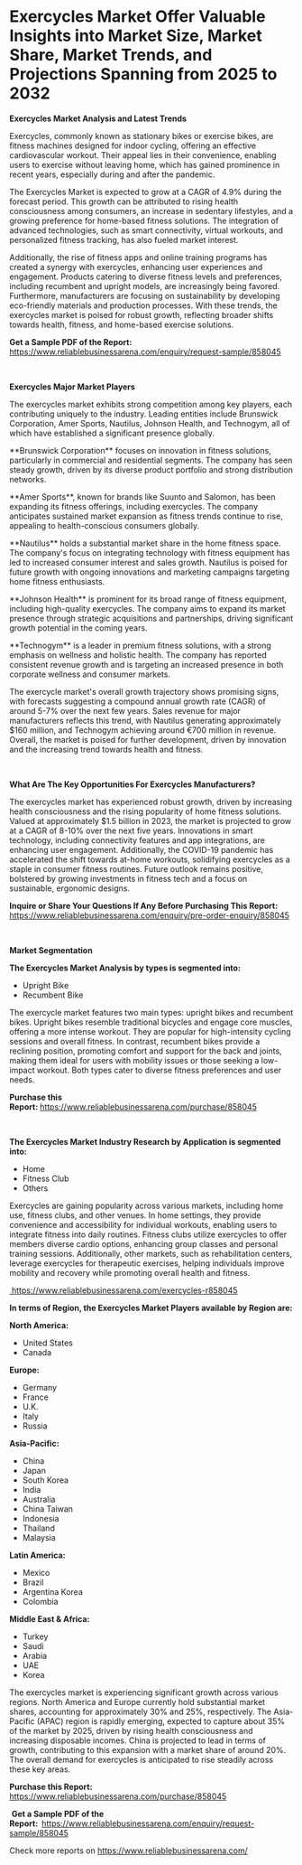 <p><h1>Exercycles Market Offer Valuable Insights into Market Size, Market Share, Market Trends, and Projections Spanning from 2025 to 2032</h1></p><p><strong>Exercycles Market Analysis and Latest Trends</strong></p>
<p><p>Exercycles, commonly known as stationary bikes or exercise bikes, are fitness machines designed for indoor cycling, offering an effective cardiovascular workout. Their appeal lies in their convenience, enabling users to exercise without leaving home, which has gained prominence in recent years, especially during and after the pandemic.</p><p>The Exercycles Market is expected to grow at a CAGR of 4.9% during the forecast period. This growth can be attributed to rising health consciousness among consumers, an increase in sedentary lifestyles, and a growing preference for home-based fitness solutions. The integration of advanced technologies, such as smart connectivity, virtual workouts, and personalized fitness tracking, has also fueled market interest.</p><p>Additionally, the rise of fitness apps and online training programs has created a synergy with exercycles, enhancing user experiences and engagement. Products catering to diverse fitness levels and preferences, including recumbent and upright models, are increasingly being favored. Furthermore, manufacturers are focusing on sustainability by developing eco-friendly materials and production processes. With these trends, the exercycles market is poised for robust growth, reflecting broader shifts towards health, fitness, and home-based exercise solutions.</p></p>
<p><strong>Get a Sample PDF of the Report:&nbsp;</strong> <a href="https://www.reliablebusinessarena.com/enquiry/request-sample/858045?utm_campaign=1420&utm_medium=2&utm_source=Github&utm_content=ia&utm_term=06022025&utm_id=exercycles">https://www.reliablebusinessarena.com/enquiry/request-sample/858045</a></p>
<p>&nbsp;</p>
<p><strong>Exercycles Major Market Players</strong></p>
<p><p>The exercycles market exhibits strong competition among key players, each contributing uniquely to the industry. Leading entities include Brunswick Corporation, Amer Sports, Nautilus, Johnson Health, and Technogym, all of which have established a significant presence globally.</p><p>**Brunswick Corporation** focuses on innovation in fitness solutions, particularly in commercial and residential segments. The company has seen steady growth, driven by its diverse product portfolio and strong distribution networks. </p><p>**Amer Sports**, known for brands like Suunto and Salomon, has been expanding its fitness offerings, including exercycles. The company anticipates sustained market expansion as fitness trends continue to rise, appealing to health-conscious consumers globally.</p><p>**Nautilus** holds a substantial market share in the home fitness space. The company's focus on integrating technology with fitness equipment has led to increased consumer interest and sales growth. Nautilus is poised for future growth with ongoing innovations and marketing campaigns targeting home fitness enthusiasts.</p><p>**Johnson Health** is prominent for its broad range of fitness equipment, including high-quality exercycles. The company aims to expand its market presence through strategic acquisitions and partnerships, driving significant growth potential in the coming years.</p><p>**Technogym** is a leader in premium fitness solutions, with a strong emphasis on wellness and holistic health. The company has reported consistent revenue growth and is targeting an increased presence in both corporate wellness and consumer markets.</p><p>The exercycle market's overall growth trajectory shows promising signs, with forecasts suggesting a compound annual growth rate (CAGR) of around 5-7% over the next few years. Sales revenue for major manufacturers reflects this trend, with Nautilus generating approximately $160 million, and Technogym achieving around €700 million in revenue. Overall, the market is poised for further development, driven by innovation and the increasing trend towards health and fitness.</p></p>
<p>&nbsp;</p>
<p><strong>What Are The Key Opportunities For Exercycles Manufacturers?</strong></p>
<p><p>The exercycles market has experienced robust growth, driven by increasing health consciousness and the rising popularity of home fitness solutions. Valued at approximately $1.5 billion in 2023, the market is projected to grow at a CAGR of 8-10% over the next five years. Innovations in smart technology, including connectivity features and app integrations, are enhancing user engagement. Additionally, the COVID-19 pandemic has accelerated the shift towards at-home workouts, solidifying exercycles as a staple in consumer fitness routines. Future outlook remains positive, bolstered by growing investments in fitness tech and a focus on sustainable, ergonomic designs.</p></p>
<p><strong>Inquire or Share Your Questions If Any Before Purchasing This Report:</strong> <a href="https://www.reliablebusinessarena.com/enquiry/pre-order-enquiry/858045?utm_campaign=1420&utm_medium=2&utm_source=Github&utm_content=ia&utm_term=06022025&utm_id=exercycles">https://www.reliablebusinessarena.com/enquiry/pre-order-enquiry/858045</a></p>
<p>&nbsp;</p>
<p><strong>Market Segmentation</strong></p>
<p><strong>The Exercycles Market Analysis by types is segmented into:</strong></p>
<p><ul><li>Upright Bike</li><li>Recumbent Bike</li></ul></p>
<p><p>The exercycle market features two main types: upright bikes and recumbent bikes. Upright bikes resemble traditional bicycles and engage core muscles, offering a more intense workout. They are popular for high-intensity cycling sessions and overall fitness. In contrast, recumbent bikes provide a reclining position, promoting comfort and support for the back and joints, making them ideal for users with mobility issues or those seeking a low-impact workout. Both types cater to diverse fitness preferences and user needs.</p></p>
<p><strong>Purchase this Report:&nbsp;</strong><a href="https://www.reliablebusinessarena.com/purchase/858045?utm_campaign=1420&utm_medium=2&utm_source=Github&utm_content=ia&utm_term=06022025&utm_id=exercycles">https://www.reliablebusinessarena.com/purchase/858045</a></p>
<p>&nbsp;</p>
<p><strong>The Exercycles Market Industry Research by Application is segmented into:</strong></p>
<p><ul><li>Home</li><li>Fitness Club</li><li>Others</li></ul></p>
<p><p>Exercycles are gaining popularity across various markets, including home use, fitness clubs, and other venues. In home settings, they provide convenience and accessibility for individual workouts, enabling users to integrate fitness into daily routines. Fitness clubs utilize exercycles to offer members diverse cardio options, enhancing group classes and personal training sessions. Additionally, other markets, such as rehabilitation centers, leverage exercycles for therapeutic exercises, helping individuals improve mobility and recovery while promoting overall health and fitness.</p></p>
<p><a href="https://www.reliablebusinessarena.com/exercycles-r858045?utm_campaign=1420&utm_medium=2&utm_source=Github&utm_content=ia&utm_term=06022025&utm_id=exercycles">&nbsp;https://www.reliablebusinessarena.com/exercycles-r858045</a></p>
<p><strong>In terms of Region, the Exercycles Market Players available by Region are:</strong></p>
<p>
    <p> <strong> North America: </strong>
        <ul>
            <li>United States</li>
            <li>Canada</li>
        </ul>
        </p> 
    <p> <strong> Europe: </strong>
        <ul>
            <li>Germany</li>
            <li>France</li>
            <li>U.K.</li>
            <li>Italy</li>
            <li>Russia</li>
        </ul>
        </p> 
    <p> <strong> Asia-Pacific: </strong>
        <ul>
            <li>China</li>
            <li>Japan</li>
            <li>South Korea</li>
            <li>India</li>
            <li>Australia</li>
            <li>China Taiwan</li>
            <li>Indonesia</li>
            <li>Thailand</li>
            <li>Malaysia</li>
        </ul>
        </p> 
    <p> <strong> Latin America: </strong>
        <ul>
            <li>Mexico</li>
            <li>Brazil</li>
            <li>Argentina Korea</li>
            <li>Colombia</li>
        </ul>
        </p> 
    <p> <strong> Middle East & Africa: </strong>
        <ul>
            <li>Turkey</li>
            <li>Saudi</li>
            <li>Arabia</li>
            <li>UAE</li>
            <li>Korea</li>
        </ul>
    </p>
    </p>
<p><p>The exercycles market is experiencing significant growth across various regions. North America and Europe currently hold substantial market shares, accounting for approximately 30% and 25%, respectively. The Asia-Pacific (APAC) region is rapidly emerging, expected to capture about 35% of the market by 2025, driven by rising health consciousness and increasing disposable incomes. China is projected to lead in terms of growth, contributing to this expansion with a market share of around 20%. The overall demand for exercycles is anticipated to rise steadily across these key areas.</p></p>
<p><strong>Purchase this Report: </strong><a href="https://www.reliablebusinessarena.com/purchase/858045?utm_campaign=1420&utm_medium=2&utm_source=Github&utm_content=ia&utm_term=06022025&utm_id=exercycles">https://www.reliablebusinessarena.com/purchase/858045</a></p>
<p>&nbsp;<strong>Get a Sample PDF of the Report:&nbsp;&nbsp;</strong><a href="https://www.reliablebusinessarena.com/enquiry/request-sample/858045?utm_campaign=1420&utm_medium=2&utm_source=Github&utm_content=ia&utm_term=06022025&utm_id=exercycles">https://www.reliablebusinessarena.com/enquiry/request-sample/858045</a></p>
<p><strong></strong></p>
<p>Check more reports on <a href="https://www.reliablebusinessarena.com/?utm_campaign=1420&utm_medium=2&utm_source=Github&utm_content=ia&utm_term=06022025&utm_id=exercycles">https://www.reliablebusinessarena.com/</a></p>
